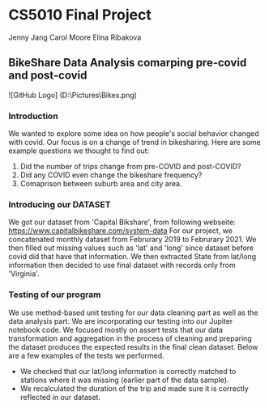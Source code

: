 # CS5010 Final Project

Jenny Jang
Carol Moore
Elina Ribakova 

## BikeShare Data Analysis comarping pre-covid and post-covid

![GitHub Logo] (D:\Pictures\Bikes.png)

### Introduction

We wanted to explore some idea on how people's social behavior changed with covid. Our focus is on a change of trend in bikesharing. Here are some example questions we thought to find out:

1. Did the number of trips change from pre-COVID and post-COVID?
2. Did any COVID even change the bikeshare frequency?
3. Comaprison between suburb area and city area.


### Introducing our DATASET

We got our dataset from 'Capital Bikshare', from following webseite: https://www.capitalbikeshare.com/system-data
For our project, we concatenated monthly dataset from Februrary 2019 to Februrary 2021. We then filled out missing values such as 'lat' and 'long' since dataset before covid did that have that information. We then extracted State from lat/long information then decided to use final dataset with records only from 'Virginia'.


### Testing of our program 

We use method-based unit testing for our data cleaning part as well as the data analysis part. We are incorporating our testing into our Jupiter notebook code. We focused mostly on assert tests that our data transformation and aggregation in the process of cleaning and preparing the dataset produces the expected results in the final clean dataset. Below are a few examples of the tests we performed. 
* We checked that our lat/long information is correctly matched to stations where it was missing (earlier part of the data sample). 
* We recalculated the duration of the trip and made sure it is correctly reflected in our dataset. 


